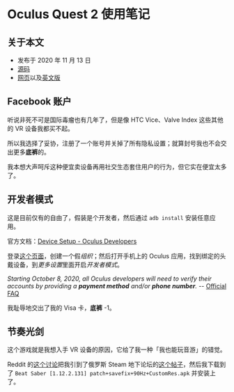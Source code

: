 # Oculus Quest 2 使用笔记

## 关于本文

- 发布于 2020 年 11 月 13 日
- [源码][source]
- [网页][page]以及[英文版][page_en]

[source]: https://github.com/liolok/liolok.github.io/blob/master/zhs/oculus-quest-2-usage-note/index.md
[page_en]: https://liolok.github.io/oculus-quest-2-usage-note/
[page]: https://liolok.github.io/zhs/oculus-quest-2-usage-note/

## Facebook 账户

听说非死不可是国际毒瘤也有几年了，但是像 HTC Vice、Valve Index 这些其他的 VR 设备我都买不起。

所以我选择了妥协，注册了一个账号并关掉了所有隐私设置；就算封号我也不会交出更多**底裤**的。

我本想大声呵斥这种便宜卖设备再用社交生态套住用户的行为，但它实在便宜太多了。

## 开发者模式

这是目前仅有的自由了，假装是个开发者，然后通过 `adb install` 安装任意应用。

官方文档：[Device Setup - Oculus Developers][0]

登录[这个页面][1]，创建一个假*组织*；然后打开手机上的 Oculus 应用，找到绑定的头戴设备，到*更多设置*里面开启*开发者模式*。

*Starting October 8, 2020, all Oculus developers will need to verify their accounts by providing a
**payment method** and/or **phone number**.* -- [Official FAQ][4]

我耻辱地交出了我的 Visa 卡，**底裤** -1。

## 节奏光剑

这个游戏就是我想入手 VR 设备的原因，它给了我一种「我也能玩音游」的错觉。

Reddit 的[这个讨论][2]把我引到了俄罗斯 Steam 地下论坛的[这个帖子][3]，然后我下载到了
`Beat Saber [1.12.2.131] patch+savefix+90Hz+CustomRes.apk` 并安装上了。

[0]: https://developer.oculus.com/documentation/native/android/mobile-device-setup/?device=QUEST
[1]: https://developer.oculus.com/manage/organizations/create/ "Oculus Developer Dashboard"
[2]: https://www.reddit.com/r/QuestPiracy/comments/g2udwg/anyone_have_the_latest_beatsaber_apk/ "anyone have the latest beatsaber apk? : QuestPiracy"
[3]: https://csrinru3c2ownkep.onion.ws/forum/viewtopic.php?p=2243456#p2243456
[4]: https://developer.oculus.com/faqs/#faq_343265393702048 "Oculus Developer Center - FAQ"
